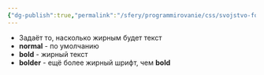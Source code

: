 ```yaml
---
{"dg-publish":true,"permalink":"/sfery/programmirovanie/css/svojstvo-font-weight/","tags":["Программирование"]}
---
```


- Задаёт то, насколько жирным будет текст 
- **normal** - по умолчанию
- **bold** - жирный текст 
- **bolder** - ещё более жирный шрифт, чем **bold** 